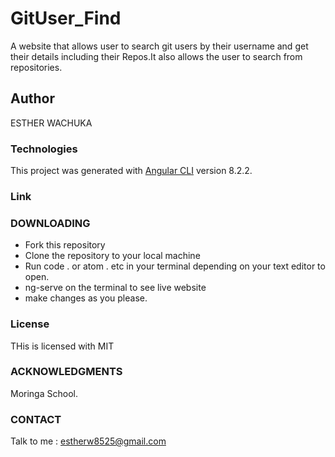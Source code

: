 # GitUser_Find
A website that allows user to search git users by their username and get their details including their Repos.It also allows the user to search from repositories.

## Author
ESTHER WACHUKA

### Technologies

This project was generated with [Angular CLI](https://github.com/angular/angular-cli) version 8.2.2.

### Link

### DOWNLOADING

* Fork this repository
* Clone the repository to your local machine
* Run code . or atom . etc  in your terminal depending on your text editor to open.
* ng-serve on the terminal to see live website
* make changes as you please.

### License
THis is licensed with MIT

### ACKNOWLEDGMENTS
 Moringa School.
 
 
### CONTACT

Talk to me : estherw8525@gmail.com
